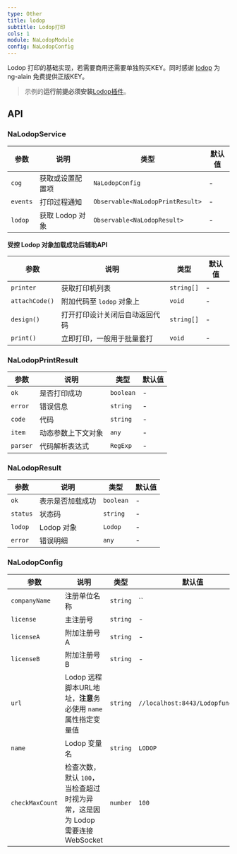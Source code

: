 ```yaml
---
type: Other
title: lodop
subtitle: Lodop打印
cols: 1
module: NaLodopModule
config: NaLodopConfig
---
```


Lodop 打印的基础实现，若需要商用还需要单独购买KEY。同时感谢 [lodop](http://c-lodop.com/) 为 ng-alain 免费提供正版KEY。

> 示例的**运行前提必须安装**[Lodop插件](http://c-lodop.com/download.html)。

## API

### NaLodopService

参数 | 说明 | 类型 | 默认值
----|------|-----|------
`cog` | 获取或设置配置项 | `NaLodopConfig` | -
`events` | 打印过程通知 | `Observable<NaLodopPrintResult>` | -
`lodop` | 获取 Lodop 对象 | `Observable<NaLodopResult>` | -

**受控 Lodop 对象加载成功后辅助API**

参数 | 说明 | 类型 | 默认值
----|------|-----|------
`printer` | 获取打印机列表  | `string[]` | -
`attachCode()` | 附加代码至 `lodop` 对象上  | `void` | -
`design()` | 打开打印设计关闭后自动返回代码 | `string[]` | -
`print()` | 立即打印，一般用于批量套打 | `void` | -

### NaLodopPrintResult

参数 | 说明 | 类型 | 默认值
----|------|-----|------
`ok` | 是否打印成功 | `boolean` | -
`error` | 错误信息 | `string` | -
`code` | 代码 | `string` | -
`item` | 动态参数上下文对象 | `any` | -
`parser` | 代码解析表达式 | `RegExp` | -

### NaLodopResult

参数 | 说明 | 类型 | 默认值
----|------|-----|------
`ok` | 表示是否加载成功 | `boolean` | -
`status` | 状态码 | `string` | -
`lodop` | Lodop 对象 | `Lodop` | -
`error` | 错误明细 | `any` | -

### NaLodopConfig

参数 | 说明 | 类型 | 默认值
----|------|-----|------
`companyName` | 注册单位名称 | `string` | ``
`license` | 主注册号 | `string` | -
`licenseA` | 附加注册号A | `string` | -
`licenseB` | 附加注册号B | `string` | -
`url` | Lodop 远程脚本URL地址，**注意**务必使用 `name` 属性指定变量值 | `string` | `//localhost:8443/Lodopfuncs.js`
`name` | Lodop 变量名 | `string` | `LODOP`
`checkMaxCount` | 检查次数，默认 `100`，当检查超过时视为异常，这是因为 Lodop 需要连接 WebSocket | `number` | `100`
